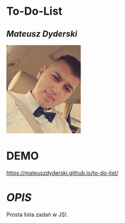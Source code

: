# **To-Do-List**


## *Mateusz Dyderski*
![Mateusz](https://github.com/MateuszDyderski/homepage/blob/main/images/Mateusz.png?raw=true)

# **DEMO**
https://mateuszdyderski.github.io/to-do-list/

# *OPIS*
Prosta lista zadań w JS!.
